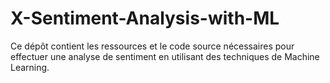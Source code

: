 # X-Sentiment-Analysis-with-ML
Ce dépôt contient les ressources et le code source nécessaires pour effectuer une analyse de sentiment en utilisant des techniques de Machine Learning. 
